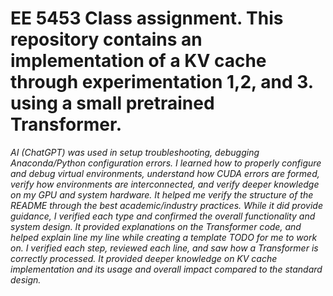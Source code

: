 # EE 5453 Class assignment. This repository contains an implementation of a KV cache through experimentation 1,2, and 3. using a small pretrained Transformer.

*AI (ChatGPT) was used in setup troubleshooting, debugging Anaconda/Python configuration errors. I learned how to properly configure and debug virtual environments, understand how CUDA errors are formed, verify how environments are interconnected, and verify deeper knowledge on my GPU and system hardware. It helped me verify the structure of the README through the best academic/industry practices. While it did provide guidance, I verified each type and confirmed the overall functionality and system design. It provided explanations on the Transformer code, and helped explain line my line while creating a template TODO for me to work on. I verified each step, reviewed each line, and saw how a Transformer is correctly processed. It provided deeper knowledge on KV cache implementation and its usage and overall impact compared to the standard design.*
